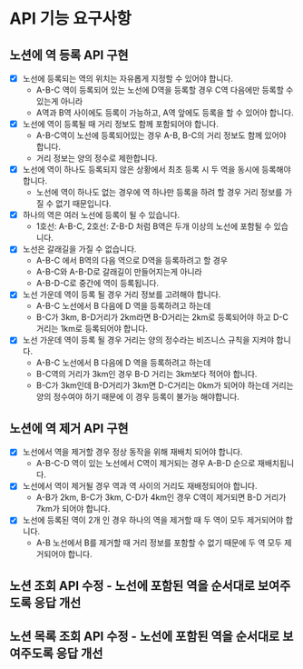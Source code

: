 # API 기능 요구사항
## 노션에 역 등록 API 구현
* [x] 노선에 등록되는 역의 위치는 자유롭게 지정할 수 있어야 합니다.
  * A-B-C 역이 등록되어 있는 노선에 D역을 등록할 경우 C역 다음에만 등록할 수 있는게 아니라
  * A역과 B역 사이에도 등록이 가능하고, A역 앞에도 등록을 할 수 있어야 합니다.
* [x] 노선에 역이 등록될 때 거리 정보도 함께 포함되어야 합니다.
  * A-B-C역이 노선에 등록되어있는 경우 A-B, B-C의 거리 정보도 함께 있어야 합니다.
  * 거리 정보는 양의 정수로 제한합니다.
* [x] 노선에 역이 하나도 등록되지 않은 상황에서 최초 등록 시 두 역을 동시에 등록해야 합니다.
  * 노선에 역이 하나도 없는 경우에 역 하나만 등록을 하려 할 경우 거리 정보를 가질 수 없기 때문입니다.
* [x] 하나의 역은 여러 노선에 등록이 될 수 있습니다.
  * 1호선: A-B-C, 2호선: Z-B-D 처럼 B역은 두개 이상의 노선에 포함될 수 있습니다.
* [x] 노선은 갈래길을 가질 수 없습니다.
  * A-B-C 에서 B역의 다음 역으로 D역을 등록하려고 할 경우
  * A-B-C와 A-B-D로 갈래길이 만들어지는게 아니라
  * A-B-D-C로 중간에 역이 등록됩니다.
* [x] 노선 가운데 역이 등록 될 경우 거리 정보를 고려해야 합니다.
  * A-B-C 노선에서 B 다음에 D 역을 등록하려고 하는데
  * B-C가 3km, B-D거리가 2km라면 B-D거리는 2km로 등록되어야 하고 D-C 거리는 1km로 등록되어야 합니다.
* [x] 노선 가운데 역이 등록 될 경우 거리는 양의 정수라는 비즈니스 규칙을 지켜야 합니다.
  * A-B-C 노선에서 B 다음에 D 역을 등록하려고 하는데
  * B-C역의 거리가 3km인 경우 B-D 거리는 3km보다 적어야 합니다.
  * B-C가 3km인데 B-D거리가 3km면 D-C거리는 0km가 되어야 하는데 거리는 양의 정수여야 하기 때문에 이 경우 등록이 불가능 해야합니다.
## 노션에 역 제거 API 구현
* [x] 노선에서 역을 제거할 경우 정상 동작을 위해 재배치 되어야 합니다.
  * A-B-C-D 역이 있는 노선에서 C역이 제거되는 경우 A-B-D 순으로 재배치됩니다.
* [x] 노선에서 역이 제거될 경우 역과 역 사이의 거리도 재배정되어야 합니다.
  * A-B가 2km, B-C가 3km, C-D가 4km인 경우 C역이 제거되면 B-D 거리가 7km가 되어야 합니다.
* [x] 노선에 등록된 역이 2개 인 경우 하나의 역을 제거할 때 두 역이 모두 제거되어야 합니다.
  * A-B 노선에서 B를 제거할 때 거리 정보를 포함할 수 없기 때문에 두 역 모두 제거되어야 합니다.
## 노션 조회 API 수정 - 노선에 포함된 역을 순서대로 보여주도록 응답 개선
## 노션 목록 조회 API 수정 - 노선에 포함된 역을 순서대로 보여주도록 응답 개선
